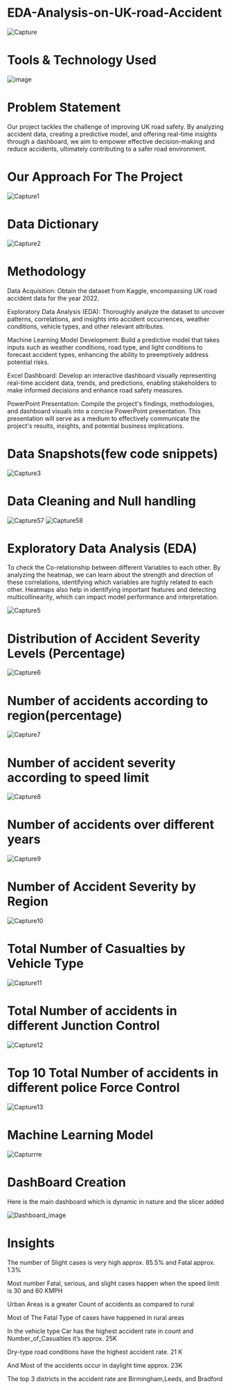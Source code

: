 # EDA-Analysis-on-UK-road-Accident
![Capture](https://github.com/Ashraf7474/EDA-Analysis-on-UK-road-Accident/assets/131772000/e1017f5f-30d7-453d-9cea-7344a206c9e6)

#  Tools & Technology Used
![image](https://github.com/Sudhansu352010/1Mg-Homeopathic-Data-Analysis/assets/131376814/1d4cac22-bcd3-4990-b918-d739138c9396)

#  Problem Statement

Our project tackles the challenge of improving UK road safety. By analyzing accident data, creating a predictive model, and offering real-time insights through a dashboard, 
we aim to empower effective decision-making and reduce accidents, ultimately contributing to a safer road environment.

#  Our Approach For The Project

![Capture1](https://github.com/Ashraf7474/EDA-Analysis-on-UK-road-Accident/assets/131772000/7df25630-b8f2-4320-8594-a0b98ea4a97c)

#  Data Dictionary

![Capture2](https://github.com/Ashraf7474/EDA-Analysis-on-UK-road-Accident/assets/131772000/c2770c21-6055-4427-80c0-38dc359fad29)

# Methodology

Data Acquisition: Obtain the dataset from Kaggle, encompassing UK road accident data for the year 2022.

Exploratory Data Analysis (EDA): Thoroughly analyze the dataset to uncover patterns, correlations, and insights into accident occurrences, weather conditions, vehicle types, and other relevant attributes.

Machine Learning Model Development: Build a predictive model that takes inputs such as weather conditions, road type, and light conditions to forecast accident types, enhancing the ability to preemptively address potential risks.

Excel Dashboard: Develop an interactive dashboard visually representing real-time accident data, trends, and predictions, enabling stakeholders to make informed decisions and enhance road safety measures.

PowerPoint Presentation: Compile the project's findings, methodologies, and dashboard visuals into a concise PowerPoint presentation. This presentation will serve as a medium to effectively communicate the project's results, insights, and potential business implications.

# Data Snapshots(few code snippets)

![Capture3](https://github.com/Ashraf7474/EDA-Analysis-on-UK-road-Accident/assets/131772000/0969008c-ed6e-483b-8f03-03ee769581b5)

# Data Cleaning and Null handling

![Capture57](https://github.com/Ashraf7474/EDA-Analysis-on-UK-road-Accident/assets/131772000/4d7dd6e1-7a1c-4a74-b105-0f265b3f28cc)
![Capture58](https://github.com/Ashraf7474/EDA-Analysis-on-UK-road-Accident/assets/131772000/b5a263fc-6515-455d-839b-2b3731b71300)



# Exploratory Data Analysis (EDA) 
To check the Co-relationship between different Variables to each other. By analyzing the heatmap, we can learn about the strength and direction of these correlations, 
identifying which variables are highly related to each other. Heatmaps also help in identifying important features and detecting multicollinearity, 
which can impact model performance and interpretation.

![Capture5](https://github.com/Ashraf7474/EDA-Analysis-on-UK-road-Accident/assets/131772000/c8e2920e-82d2-4080-abdf-b1e140666359)

# Distribution of Accident Severity Levels (Percentage)
![Capture6](https://github.com/Ashraf7474/EDA-Analysis-on-UK-road-Accident/assets/131772000/bbc9d694-4d28-4c3c-83ba-ef74bb4b2858)

# Number of accidents according to region(percentage)
![Capture7](https://github.com/Ashraf7474/EDA-Analysis-on-UK-road-Accident/assets/131772000/14f3b80b-e3bc-42bd-95c8-8403bd943280)

# Number of accident severity according to speed limit
![Capture8](https://github.com/Ashraf7474/EDA-Analysis-on-UK-road-Accident/assets/131772000/70e2ca51-baf0-4005-9d97-c4a91554be69)

# Number of accidents over different years
![Capture9](https://github.com/Ashraf7474/EDA-Analysis-on-UK-road-Accident/assets/131772000/4abefe7b-ed3d-48d7-a56c-11cd826f4696)

# Number of Accident Severity by Region
![Capture10](https://github.com/Ashraf7474/EDA-Analysis-on-UK-road-Accident/assets/131772000/c3d4d098-8333-4d6f-bd85-24df2f25e66c)

# Total Number of Casualties by Vehicle Type
![Capture11](https://github.com/Ashraf7474/EDA-Analysis-on-UK-road-Accident/assets/131772000/f2c2de0d-2671-43ea-b60f-e591d1a778d7)

# Total Number of accidents in different Junction Control
![Capture12](https://github.com/Ashraf7474/EDA-Analysis-on-UK-road-Accident/assets/131772000/4a9cb62c-6de6-4efa-a723-1752201281f5)

# Top 10 Total Number of accidents in different police Force Control
![Capture13](https://github.com/Ashraf7474/EDA-Analysis-on-UK-road-Accident/assets/131772000/d435c549-52b4-4e4a-8fb9-372cae9fc8ff)

# Machine Learning Model
![Capturrre](https://github.com/Ashraf7474/EDA-Analysis-on-UK-road-Accident/assets/131772000/3f918de1-9bde-4952-8474-850f6edd6282)

# DashBoard Creation
Here is the main dashboard which is dynamic in nature and the slicer added

![Dashboard_image](https://github.com/Ashraf7474/EDA-Analysis-on-UK-road-Accident/assets/131772000/7c650e0c-7798-4f8b-aaad-f20a24a8f019)

# Insights
The number of Slight  cases  is very high approx. 85.5%  and Fatal approx. 1.3%

Most number Fatal, serious, and slight cases happen when the speed limit is 30 and 60 KMPH

Urban Areas is a greater Count of accidents as compared to rural

Most of The Fatal Type of cases have happened in rural areas

In the vehicle type Car has the highest accident rate in count and Number_of_Casualties it’s approx. 25K

Dry-type road conditions have the highest accident rate. 21 K

And Most of the accidents occur in daylight time approx. 23K

The top 3 districts in the accident rate are Birmingham,Leeds, and Bradford 


































